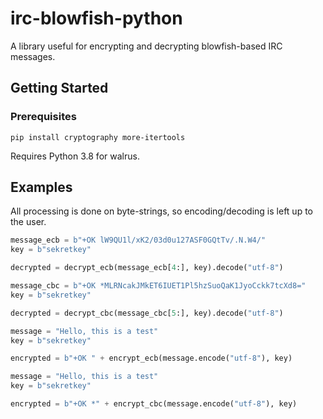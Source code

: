 # irc-blowfish-python

A library useful for encrypting and decrypting blowfish-based IRC messages.

## Getting Started

### Prerequisites

```
pip install cryptography more-itertools
```

Requires Python 3.8 for walrus.

## Examples

All processing is done on byte-strings, so encoding/decoding is left up to the user.

```python
message_ecb = b"+OK lW9QU1l/xK2/03d0u127ASF0GQtTv/.N.W4/"
key = b"sekretkey"

decrypted = decrypt_ecb(message_ecb[4:], key).decode("utf-8")
```

```python
message_cbc = b"+OK *MLRNcakJMkET6IUET1Pl5hzSuoQaK1JyoCckk7tcXd8="
key = b"sekretkey"

decrypted = decrypt_cbc(message_cbc[5:], key).decode("utf-8")
```

```python
message = "Hello, this is a test"
key = b"sekretkey"

encrypted = b"+OK " + encrypt_ecb(message.encode("utf-8"), key)
```

```python
message = "Hello, this is a test"
key = b"sekretkey"

encrypted = b"+OK *" + encrypt_cbc(message.encode("utf-8"), key)
```